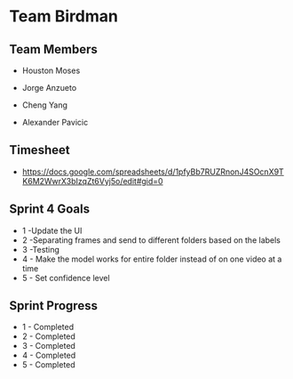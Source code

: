 # Team Birdman

## Team Members

- Houston Moses 

- Jorge Anzueto

- Cheng Yang 

- Alexander Pavicic 

## Timesheet

- https://docs.google.com/spreadsheets/d/1pfyBb7RUZRnonJ4SOcnX9TK6M2WwrX3bIzqZt6Vyj5o/edit#gid=0

## Sprint  4 Goals 
- 1 -Update the UI
- 2 -Separating frames and send to different folders based on the labels
- 3 -Testing
- 4 - Make the model works for entire folder instead of on one video at a time
- 5 - Set confidence level

## Sprint  Progress
- 1 - Completed
- 2 - Completed
- 3 - Completed
- 4 - Completed
- 5 - Completed

